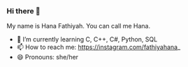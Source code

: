 ### Hi there 👋

My name is Hana Fathiyah. You can call me Hana.

- 🌱 I’m currently learning C, C++, C#, Python, SQL
- 📫 How to reach me: https://instagram.com/fathiyahana_
- 😄 Pronouns: she/her

